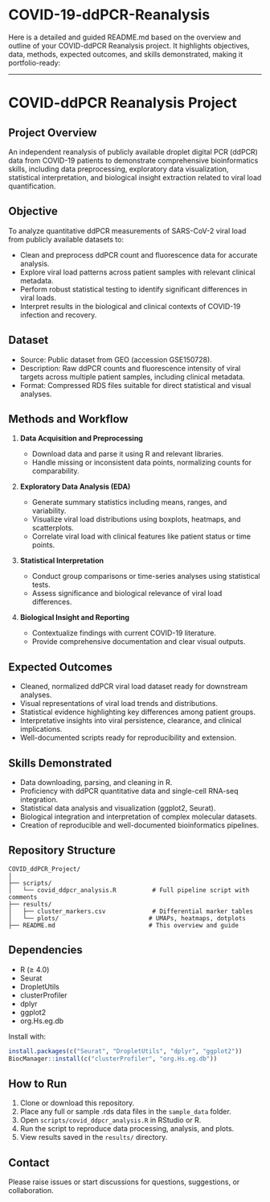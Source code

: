 # COVID-19-ddPCR-Reanalysis
Here is a detailed and guided README.md based on the overview and outline of your COVID-ddPCR Reanalysis project. It highlights objectives, data, methods, expected outcomes, and skills demonstrated, making it portfolio-ready:

***

# COVID-ddPCR Reanalysis Project

## Project Overview

An independent reanalysis of publicly available droplet digital PCR (ddPCR) data from COVID-19 patients to demonstrate comprehensive bioinformatics skills, including data preprocessing, exploratory data visualization, statistical interpretation, and biological insight extraction related to viral load quantification.

## Objective

To analyze quantitative ddPCR measurements of SARS-CoV-2 viral load from publicly available datasets to:

- Clean and preprocess ddPCR count and fluorescence data for accurate analysis.
- Explore viral load patterns across patient samples with relevant clinical metadata.
- Perform robust statistical testing to identify significant differences in viral loads.
- Interpret results in the biological and clinical contexts of COVID-19 infection and recovery.

## Dataset

- Source: Public dataset from GEO (accession GSE150728).
- Description: Raw ddPCR counts and fluorescence intensity of viral targets across multiple patient samples, including clinical metadata.
- Format: Compressed RDS files suitable for direct statistical and visual analyses.

## Methods and Workflow

1. **Data Acquisition and Preprocessing**  
   - Download data and parse it using R and relevant libraries.  
   - Handle missing or inconsistent data points, normalizing counts for comparability.

2. **Exploratory Data Analysis (EDA)**  
   - Generate summary statistics including means, ranges, and variability.  
   - Visualize viral load distributions using boxplots, heatmaps, and scatterplots.  
   - Correlate viral load with clinical features like patient status or time points.

3. **Statistical Interpretation**  
   - Conduct group comparisons or time-series analyses using statistical tests.  
   - Assess significance and biological relevance of viral load differences.

4. **Biological Insight and Reporting**  
   - Contextualize findings with current COVID-19 literature.  
   - Provide comprehensive documentation and clear visual outputs.

## Expected Outcomes

- Cleaned, normalized ddPCR viral load dataset ready for downstream analyses.
- Visual representations of viral load trends and distributions.
- Statistical evidence highlighting key differences among patient groups.
- Interpretative insights into viral persistence, clearance, and clinical implications.
- Well-documented scripts ready for reproducibility and extension.

## Skills Demonstrated

- Data downloading, parsing, and cleaning in R.
- Proficiency with ddPCR quantitative data and single-cell RNA-seq integration.
- Statistical data analysis and visualization (ggplot2, Seurat).
- Biological integration and interpretation of complex molecular datasets.
- Creation of reproducible and well-documented bioinformatics pipelines.

## Repository Structure

```
COVID_ddPCR_Project/
│
├── scripts/
│   └── covid_ddpcr_analysis.R          # Full pipeline script with comments
├── results/
│   ├── cluster_markers.csv             # Differential marker tables
│   └── plots/                         # UMAPs, heatmaps, dotplots
├── README.md                          # This overview and guide
```

## Dependencies

- R (≥ 4.0)
- Seurat
- DropletUtils
- clusterProfiler
- dplyr
- ggplot2
- org.Hs.eg.db

Install with:

```r
install.packages(c("Seurat", "DropletUtils", "dplyr", "ggplot2"))
BiocManager::install(c("clusterProfiler", "org.Hs.eg.db"))
```

## How to Run

1. Clone or download this repository.
2. Place any full or sample .rds data files in the `sample_data` folder.
3. Open `scripts/covid_ddpcr_analysis.R` in RStudio or R.
4. Run the script to reproduce data processing, analysis, and plots.
5. View results saved in the `results/` directory.

## Contact

Please raise issues or start discussions for questions, suggestions, or collaboration.
